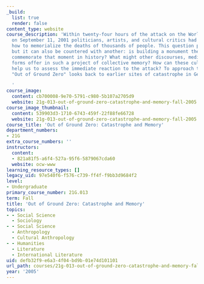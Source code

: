 ```yaml
---
_build:
  list: true
  render: false
content_type: website
course_description: 'Within twenty-four hours of the attack on the World Trade Center
  on September 11, 2001 politicians, artists, and cultural critics had begun to ask
  how to memorialize the deaths of thousands of people. This question persists today,
  but it can also be countered with another: is building a monument the best way to
  commemorate that moment in history? What might other discourses, media, and art
  forms offer in such a project of collective memory? How can these cultural formations
  help us to assess the immediate reaction to the attack? To approach these issues,
  "Out of Ground Zero" looks back to earlier sites of catastrophe in Germany and Japan.

  '
course_image:
  content: cb700008-9e70-5791-c980-5b107a2705d9
  website: 21g-013-out-of-ground-zero-catastrophe-and-memory-fall-2005
course_image_thumbnail:
  content: 539903d3-1710-6743-459f-22f88fe66728
  website: 21g-013-out-of-ground-zero-catastrophe-and-memory-fall-2005
course_title: 'Out of Ground Zero: Catastrophe and Memory'
department_numbers:
- 21G
extra_course_numbers: ''
instructors:
  content:
  - 821a81f5-a6f4-527a-95f6-5879067cda60
  website: ocw-www
learning_resource_types: []
legacy_uid: 97e540f6-f576-c739-ff4f-f9bb3d9684f2
level:
- Undergraduate
primary_course_number: 21G.013
term: Fall
title: 'Out of Ground Zero: Catastrophe and Memory'
topics:
- - Social Science
  - Sociology
- - Social Science
  - Anthropology
  - Cultural Anthropology
- - Humanities
  - Literature
  - International Literature
uid: defb32f9-e6a3-4f04-bd9b-01e74d101101
url_path: courses/21g-013-out-of-ground-zero-catastrophe-and-memory-fall-2005
year: '2005'
---
```

